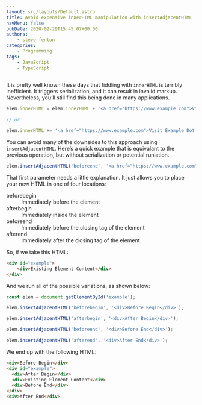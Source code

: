 ```yaml
---
layout: src/layouts/Default.astro
title: Avoid expensive innerHTML manipulation with insertAdjacentHTML
navMenu: false
pubDate: 2020-02-29T15:45:07+00:00
authors:
    - steve-fenton
categories:
    - Programming
tags:
    - JavaScript
    - TypeScript
---
```


It is pretty well known these days that fiddling with `innerHTML` is terribly inefficient. It triggers serialization, and it can result in invalid markup. Nevertheless, you’ll still find this being done in many applications.

```javascript
elem.innerHTML = elem.innerHTML + '<a href="https://www.example.com">Visit Example Dot Com</a>';

// or

elem.innerHTML += '<a href="https://www.example.com">Visit Example Dot Com</a>';
```

You can avoid many of the downsides to this approach using `insertAdjacentHTML`. Here’s a quick example that is equivalant to the previous operation, but without serialization or potential runiation.

```javascript
elem.insertAdjacentHTML('beforeend', '<a href="https://www.example.com">Visit Example Dot Com</a>');
```

That first parameter needs a little explanation. It just allows you to place your new HTML in one of four locations:

<dl><dt>beforebegin</dt><dd>Immediately before the element</dd><dt>afterbegin</dt><dd>Immediately inside the element</dd><dt>beforeend</dt><dd>Immediately before the closing tag of the element</dd><dt>afterend</dt><dd>Immediately after the closing tag of the element</dd></dl>So, if we take this HTML:

```html
<div id="example">
    <div>Existing Element Content</div>
</div>
```

And we run all of the possible variations, as shown below:

```javascript
const elem = document.getElementById('example');

elem.insertAdjacentHTML('beforebegin', '<div>Before Begin</div>');

elem.insertAdjacentHTML('afterbegin', '<div>After Begin</div>');

elem.insertAdjacentHTML('beforeend', '<div>Before End</div>');

elem.insertAdjacentHTML('afterend', '<div>After End</div>');
```

We end up with the following HTML:

```html
<div>Before Begin</div>
<div id="example">
  <div>After Begin</div>
  <div>Existing Element Content</div>
  <div>Before End</div>
</div>
<div>After End</div>
```